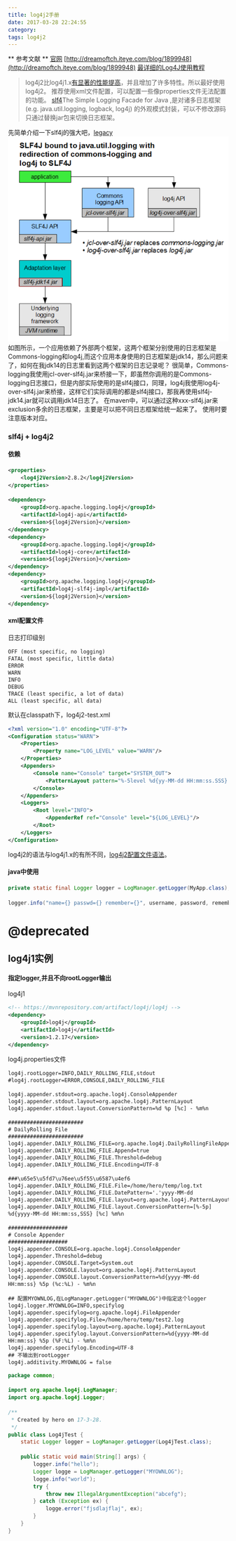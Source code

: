 ```yaml
---
title: log4j2手册
date: 2017-03-28 22:24:55
category:
tags: log4j2
---
```

** 参考文献 **
[官网](https://logging.apache.org/log4j/2.x/)
[http://dreamoftch.iteye.com/blog/1899948](http://dreamoftch.iteye.com/blog/1899948)
[最详细的Log4J使用教程](http://www.codeceo.com/article/log4j-usage.html)

> log4j2比log4j1.x[有显著的性能提高](https://logging.apache.org/log4j/2.x/manual/async.html#Performance)，并且增加了许多特性。所以最好使用log4j2。
推荐使用xml文件配置，可以配置一些像properties文件无法配置的功能。
[slf4](https://www.slf4j.org/)The Simple Logging Facade for Java ,是对诸多日志框架(e.g. java.util.logging, logback, log4j) 的外观模式封装，可以不修改源码只通过替换jar包来切换日志框架。

先简单介绍一下slf4j的强大吧，[legacy](https://www.slf4j.org/legacy.html)
![](/2017/03/28/log4j%E6%89%8B%E5%86%8C/slf4j.png)
如图所示，一个应用依赖了外部两个框架，这两个框架分别使用的日志框架是Commons-logging和log4j,而这个应用本身使用的日志框架是jdk14，那么问题来了，如何在我jdk14的日志里看到这两个框架的日志记录呢？
很简单，Commons-logging我使用jcl-over-slf4j.jar来桥接一下，即虽然你调用的是Commons-logging日志接口，但是内部实际使用的是slf4j接口，同理，log4j我使用log4j-over-slf4j.jar来桥接，这样它们实际调用的都是slf4j接口，那我再使用slf4j-jdk14.jar就可以调用jdk14日志了。
在maven中，可以通过这种xxx-slf4j.jar来exclusion多余的日志框架，主要是可以把不同日志框架给统一起来了。
使用时要注意版本对应。

### slf4j + log4j2
#### 依赖
```xml
<properties>
    <log4j2Version>2.8.2</log4j2Version>
</properties>

<dependency>
    <groupId>org.apache.logging.log4j</groupId>
    <artifactId>log4j-api</artifactId>
    <version>${log4j2Version}</version>
</dependency>
<dependency>
    <groupId>org.apache.logging.log4j</groupId>
    <artifactId>log4j-core</artifactId>
    <version>${log4j2Version}</version>
</dependency>
<dependency>
    <groupId>org.apache.logging.log4j</groupId>
    <artifactId>log4j-slf4j-impl</artifactId>
    <version>${log4j2Version}</version>
</dependency>
```
#### xml配置文件
日志打印级别
```
OFF (most specific, no logging)
FATAL (most specific, little data)
ERROR
WARN
INFO
DEBUG
TRACE (least specific, a lot of data)
ALL (least specific, all data)
```
默认在classpath下，log4j2-test.xml
```xml
<?xml version="1.0" encoding="UTF-8"?>
<Configuration status="WARN">
    <Properties>
        <Property name="LOG_LEVEL" value="WARN"/>
    </Properties>
    <Appenders>
        <Console name="Console" target="SYSTEM_OUT">
            <PatternLayout pattern="%-5level %d{yy-MM-dd HH:mm:ss.SSS} [%t] %logger{36} - %msg%n"/>
        </Console>
    </Appenders>
    <Loggers>
        <Root level="INFO">
            <AppenderRef ref="Console" level="${LOG_LEVEL}"/>
        </Root>
    </Loggers>
</Configuration>
```
log4j2的语法与log4j1.x的有所不同，[log4j2配置文件语法](https://logging.apache.org/log4j/2.x/manual/configuration.html#AutomaticConfiguration)。

#### java中使用
```java
private static final Logger logger = LogManager.getLogger(MyApp.class);

logger.info("name={} passwd={} remember={}", username, password, rememberMe);
```

# @deprecated
## log4j1实例
#### 指定logger,并且不向rootLogger输出
log4j1
```xml
<!-- https://mvnrepository.com/artifact/log4j/log4j -->
<dependency>
    <groupId>log4j</groupId>
    <artifactId>log4j</artifactId>
    <version>1.2.17</version>
</dependency>
```
log4j.properties文件
```properties
log4j.rootLogger=INFO,DAILY_ROLLING_FILE,stdout
#log4j.rootLogger=ERROR,CONSOLE,DAILY_ROLLING_FILE

log4j.appender.stdout=org.apache.log4j.ConsoleAppender
log4j.appender.stdout.layout=org.apache.log4j.PatternLayout
log4j.appender.stdout.layout.ConversionPattern=%d %p [%c] - %m%n

########################
# DailyRolling File
########################
log4j.appender.DAILY_ROLLING_FILE=org.apache.log4j.DailyRollingFileAppender
log4j.appender.DAILY_ROLLING_FILE.Append=true
log4j.appender.DAILY_ROLLING_FILE.Threshold=debug
log4j.appender.DAILY_ROLLING_FILE.Encoding=UTF-8

###\u65e5\u5fd7\u76ee\u5f55\u6587\u4ef6
log4j.appender.DAILY_ROLLING_FILE.File=/home/hero/temp/log.txt
log4j.appender.DAILY_ROLLING_FILE.DatePattern='.'yyyy-MM-dd
log4j.appender.DAILY_ROLLING_FILE.layout=org.apache.log4j.PatternLayout
log4j.appender.DAILY_ROLLING_FILE.layout.ConversionPattern=[%-5p] %d{yyyy-MM-dd HH:mm:ss,SSS} [%c] %m%n

###################
# Console Appender
###################
log4j.appender.CONSOLE=org.apache.log4j.ConsoleAppender
log4j.appender.Threshold=debug
log4j.appender.CONSOLE.Target=System.out
log4j.appender.CONSOLE.layout=org.apache.log4j.PatternLayout
log4j.appender.CONSOLE.layout.ConversionPattern=%d{yyyy-MM-dd HH:mm:ss} %5p (%c:%L) - %m%n

## 配置MYOWNLOG,在LogManager.getLogger("MYOWNLOG")中指定这个logger
log4j.logger.MYOWNLOG=INFO,specifylog
log4j.appender.specifylog=org.apache.log4j.FileAppender
log4j.appender.specifylog.File=/home/hero/temp/test2.log
log4j.appender.specifylog.layout=org.apache.log4j.PatternLayout
log4j.appender.specifylog.layout.ConversionPattern=%d{yyyy-MM-dd HH:mm:ss} %5p (%F:%L) - %m%n
log4j.appender.specifylog.Encoding=UTF-8
## 不输出到rootLogger
log4j.additivity.MYOWNLOG = false
```
```java
package common;

import org.apache.log4j.LogManager;
import org.apache.log4j.Logger;

/**
 * Created by hero on 17-3-28.
 */
public class Log4jTest {
    static Logger logger = LogManager.getLogger(Log4jTest.class);

    public static void main(String[] args) {
        logger.info("hello");
        Logger logge = LogManager.getLogger("MYOWNLOG");
        logge.info("world");
        try {
            throw new IllegalArgumentException("abcefg");
        } catch (Exception ex) {
            logge.error("fjsdlajflaj", ex);
        }
    }
}
```